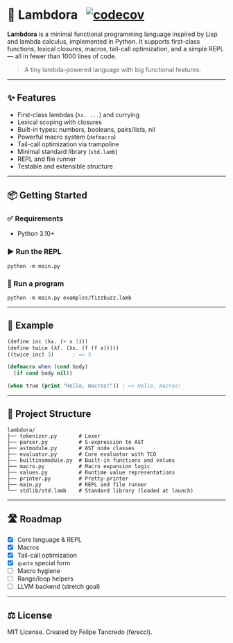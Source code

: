 # 🐑 Lambdora &nbsp; [![codecov](https://codecov.io/gh/ferecci/Lambdora/graph/badge.svg?token=ORV38HH7J7)](https://codecov.io/gh/ferecci/Lambdora)

**Lambdora** is a minimal functional programming language inspired by Lisp and lambda calculus, implemented in Python. It supports first-class functions, lexical closures, macros, tail-call optimization, and a simple REPL — all in fewer than 1000 lines of code.

> A tiny lambda-powered language with big functional features.

---

## ✨ Features

- First-class lambdas (`λx. ...`) and currying  
- Lexical scoping with closures  
- Built-in types: numbers, booleans, pairs/lists, nil  
- Powerful macro system (`defmacro`)  
- Tail-call optimization via trampoline  
- Minimal standard library (`std.lamb`)  
- REPL and file runner  
- Testable and extensible structure

---

## 📦 Getting Started

### ✅ Requirements
- Python 3.10+

### ▶️ Run the REPL

```
python -m main.py
```

### 📂 Run a program

```
python -m main.py examples/fizzbuzz.lamb
```

---

## 🧪 Example

```lisp
(define inc (λx. (+ x 1)))
(define twice (λf. (λx. (f (f x)))))
((twice inc) 3)      ; => 5

(defmacro when (cond body)
  (if cond body nil))

(when true (print "Hello, macros!")) ; => Hello, macros!
```

---

## 📁 Project Structure

```
lambdora/
├── tokenizer.py       # Lexer
├── parser.py          # S-expression to AST
├── astmodule.py       # AST node classes
├── evaluator.py       # Core evaluator with TCO
├── builtinsmodule.py  # Built-in functions and values
├── macro.py           # Macro expansion logic
├── values.py          # Runtime value representations
├── printer.py         # Pretty-printer
├── main.py            # REPL and file runner
└── stdlib/std.lamb    # Standard library (loaded at launch)
```

---

## 🛣️ Roadmap

- [x] Core language & REPL
- [x] Macros
- [x] Tail-call optimization
- [x] `quote` special form
- [ ] Macro hygiene
- [ ] Range/loop helpers
- [ ] LLVM backend (stretch goal)

---

## ⚖️ License

MIT License. Created by Felipe Tancredo (ferecci).
